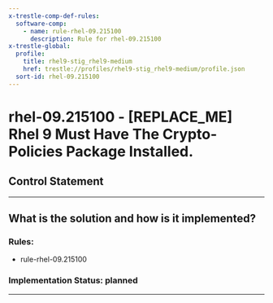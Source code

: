 ```yaml
---
x-trestle-comp-def-rules:
  software-comp:
    - name: rule-rhel-09.215100
      description: Rule for rhel-09.215100
x-trestle-global:
  profile:
    title: rhel9-stig_rhel9-medium
    href: trestle://profiles/rhel9-stig_rhel9-medium/profile.json
  sort-id: rhel-09.215100
---
```


# rhel-09.215100 - \[REPLACE_ME\] Rhel 9 Must Have The Crypto-Policies Package Installed.

## Control Statement

______________________________________________________________________

## What is the solution and how is it implemented?

<!-- For implementation status enter one of: implemented, partial, planned, alternative, not-applicable -->

<!-- Note that the list of rules under ### Rules: is read-only and changes will not be captured after assembly to JSON -->

<!-- Add control implementation description here for control: rhel-09.215100 -->

### Rules:

  - rule-rhel-09.215100

### Implementation Status: planned

______________________________________________________________________
